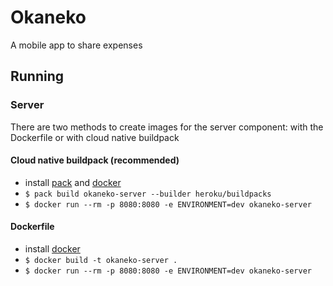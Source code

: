 # Okaneko

A mobile app to share expenses

## Running

### Server
There are two methods to create images for the server component: with the Dockerfile or with cloud native buildpack

#### Cloud native buildpack (recommended)
 - install [pack](https://buildpacks.io/docs/tools/pack/) and [docker](https://www.docker.com/products/docker-desktop)
 - `$ pack build okaneko-server --builder heroku/buildpacks`
 - `$ docker run --rm -p 8080:8080 -e ENVIRONMENT=dev okaneko-server`

#### Dockerfile
 - install [docker](https://www.docker.com/products/docker-desktop)
 - `$ docker build -t okaneko-server .`
 - `$ docker run --rm -p 8080:8080 -e ENVIRONMENT=dev okaneko-server`

